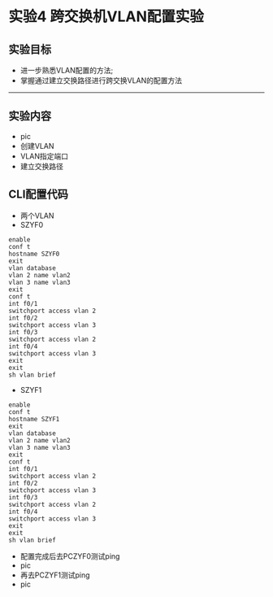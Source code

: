 # 实验4 跨交换机VLAN配置实验
## 实验目标
- 进一步熟悉VLAN配置的方法;
- 掌握通过建立交换路径进行跨交换VLAN的配置方法

---
## 实验内容
- pic
- 创建VLAN
- VLAN指定端口
- 建立交换路径

## CLI配置代码
- 两个VLAN
- SZYF0
```
enable 
conf t
hostname SZYF0
exit
vlan database
vlan 2 name vlan2
vlan 3 name vlan3
exit
conf t
int f0/1
switchport access vlan 2
int f0/2
switchport access vlan 3
int f0/3
switchport access vlan 2
int f0/4
switchport access vlan 3
exit
exit
sh vlan brief
```
- SZYF1
```
enable 
conf t
hostname SZYF1
exit
vlan database
vlan 2 name vlan2
vlan 3 name vlan3
exit
conf t
int f0/1
switchport access vlan 2
int f0/2
switchport access vlan 3
int f0/3
switchport access vlan 2
int f0/4
switchport access vlan 3
exit
exit
sh vlan brief
```
- 配置完成后去PCZYF0测试ping
- pic
- 再去PCZYF1测试ping
- pic



